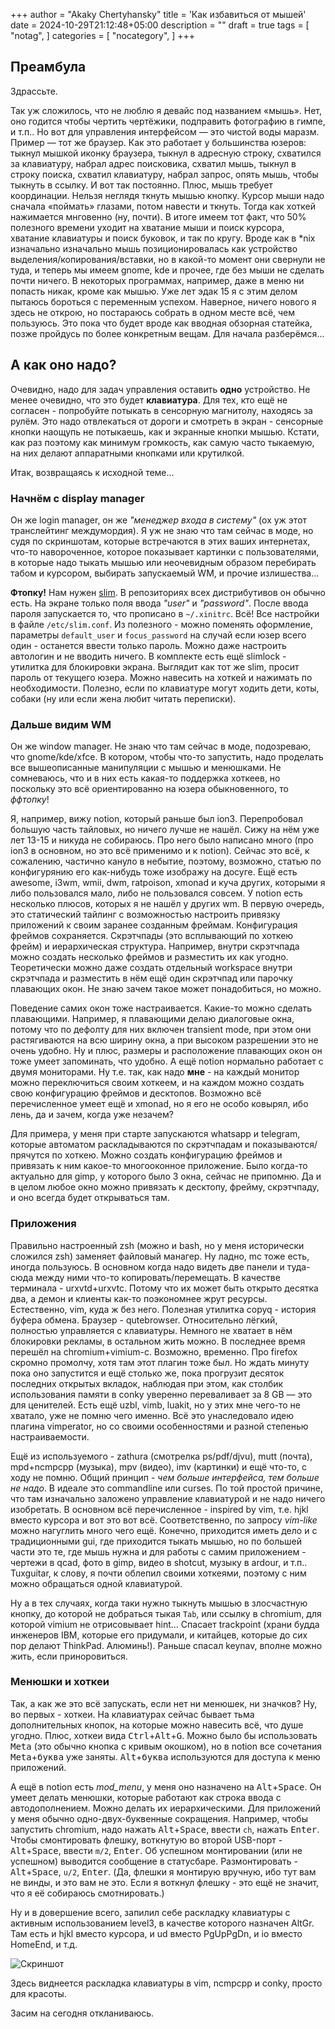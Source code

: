 +++
author = "Akaky Chertyhansky"
title = 'Как избавиться от мышей'
date = 2024-10-29T21:12:48+05:00
description = ""
draft = true
tags = [
    "notag",
]
categories = [
    "nocategory",
]
+++

## Преамбула

Здрассьте.

Так уж сложилось, что не люблю я девайс под названием «мышь».
Нет, оно годится чтобы чертить чертёжики, подправить фотографию в гимпе, и т.п..
Но вот для управления интерфейсом — это чистой воды маразм.
Пример — тот же браузер.  Как это работает у большинства юзеров: тыкнул мышкой иконку браузера, тыкнул в адресную строку, схватился за клавиатуру, набрал адрес поисковика, схватил мышь, тыкнул в строку поиска, схватил клавиатуру, набрал запрос, опять мышь, чтобы тыкнуть в ссылку.
И вот так постоянно. Плюс, мышь требует координации. Нельзя неглядя ткнуть мышью кнопку.
Курсор мыши надо сначала «поймать» глазами, потом навести и ткнуть. Тогда как хоткей нажимается мнговенно (ну, почти).
В итоге имеем тот факт, что 50% полезного времени уходит на хватание мыши и поиск курсора, хватание клавиатуры и поиск буковок, и так по кругу.
Вроде как в *nix изначально изначально мышь позиционировалась как устройство выделения/копирования/вставки, но в какой-то момент они свернули не туда, и теперь мы имеем gnome, kde и прочее, где без мыши не сделать почти ничего.
В некоторых программах, например, даже в меню ни попасть никак, кроме как мышью.
Уже лет эдак 15 я с этим делом пытаюсь бороться с переменным успехом.
Наверное, ничего нового я здесь не открою, но постараюсь собрать в одном месте всё, чем пользуюсь.
Это пока что будет вроде как вводная обзорная статейка, позже пройдусь по более конкретным вещам.
Для начала разберёмся...

## А как оно надо?

Очевидно, надо для задач управления оставить **одно** устройство.
Не менее очевидно, что это будет **клавиатура**.
Для тех, кто ещё не согласен - попробуйте потыкать в сенсорную магнитолу, находясь за рулём.
Это надо отвлекаться от дороги и смотреть в экран - сенсорные кнопки наощупь не потыкаешь, как и экранные кнопки мышью.
Кстати, как раз поэтому как минимум громкость, как самую часто тыкаемую, на них делают аппаратными кнопками или крутилкой.

Итак, возвращаясь к исходной теме...

### Начнём с display manager

Он же login manager, он же *"менеджер входа в систему"* (ох уж этот транслейтинг междумордия).
Я уж не знаю что там сейчас в моде, но судя по скриншотам, которые встречаются в этих ваших интернетах, что-то навороченное, которое показывает картинки с пользователями, в которые надо тыкать мышью или неочевидным образом перебирать табом и курсором, выбирать запускаемый WM, и прочие излишества...

**Фтопку!**
Нам нужен [slim](https://github.com/iwamatsu/slim). В репозиториях всех дистрибутивов он обычно есть.
На экране только поля ввода *"user"* и *"password"*.
После ввода пароля запускается то, что прописано в `~/.xinitrc`. Всё!
Все настройки в файле `/etc/slim.conf`.
Из полезного - можно поменять оформление, параметры `default_user` и `focus_password` на случай если юзер всего один - останется ввести только пароль.
Можно даже настроить автологин и не вводить ничего.
В комплекте есть ещё slimlock - утилитка для блокировки экрана.
Выглядит как тот же slim, просит пароль от текущего юзера.
Можно навесить на хоткей и нажимать по необходимости.
Полезно, если по клавиатуре могут ходить дети, коты, собаки (ну или если жена любит читать переписки).

### Дальше видим WM

Он же window manager.
Не знаю что там сейчас в моде, подозреваю, что gnome/kde/xfce.
В котором, чтобы что-то запустить, надо проделать все вышеописанные манипуляции с мышью и менюшками.
Не сомневаюсь, что и в них есть какая-то поддержка хоткеев, но поскольку это всё ориентированно на юзера обыкновенного, то *ффтопку*!

Я, например, вижу notion, который раньше был ion3.
Перепробовал большую часть тайловых, но ничего лучше не нашёл.
Сижу на нём уже лет 13-15 и никуда не собираюсь.
Про него было написано много (про ion3 в основном, но это всё применимо и к notion).
Сейчас это всё, к сожалению, частично кануло в небытие, поэтому, возможно, статью по конфигурянию его как-нибудь тоже изображу на досуге.
Ещё есть awesome, i3wm, wmii, dwm, ratpoison, xmonad и куча других, которыми я либо пользовался мало, либо не пользовался совсем.
У notion есть несколько плюсов, которых я не нашёл у других wm.
В первую очередь, это статический тайлинг с возможностью настроить привязку приложений к своим заранее созданным фреймам. Конфигурация фреймов сохраняется.
Скрэтчпады (это всплывающий по хоткею фрейм) и иерархическая структура. Например, внутри скрэтчпада можно создать несколько фреймов и разместить их как угодно.
Теоретически можно даже создать отдельный workspace внутри скрэтчпада и разместить в нём ещё один скрэтчпад или парочку плавающих окон.
Не знаю зачем такое может понадобиться, но можно.

Поведение самих окон тоже настраивается. Какие-то можно сделать плавающими.
Например, я плавающими делаю диалоговые окна, потому что по дефолту для них включен transient mode, при этом они растягиваются на всю ширину окна, а при высоком разрешении это не очень удобно.
Ну и плюс, размеры и расположение плавающих окон он тоже умеет запоминать, что удобно.
А ещё notion нормально работает с двумя мониторами.
Ну т.е. так, как надо **мне** - на каждый монитор можно переключиться своим хоткеем, и на каждом можно создать свою конфигурацию фреймов и десктопов.
Возможно всё перечисленное умеет ещё и xmonad, но я его не особо ковырял, ибо лень, да и зачем, когда уже незачем?

Для примера, у меня при старте запускаются whatsapp и telegram, которые автоматом раскладываются по скрэтчпадам и показываются/прячутся по хоткею.
Можно создать конфигурацию фреймов и привязать к ним какое-то многооконное приложение. Было когда-то актуально для gimp, у которого было 3 окна, сейчас не припомню.
Да и в целом любое окно можно привязать к десктопу, фрейму, скрэтчпаду, и оно всегда будет открываться там.

### Приложения

Правильно настроенный zsh (можно и bash, но у меня исторически сложился zsh) заменяет файловый манагер.
Ну ладно, mc тоже есть, иногда пользуюсь.
В основном когда надо видеть две панели и туда-сюда между ними что-то копировать/перемещать.
В качестве терминала - urxvtd+urxvtc.
Потому что их может быть открыто десятка два, а демон и клиенты как-то поэкономнее жрут ресурсы.
Естественно, vim, куда ж без него.
Полезная утилитка copyq - история буфера обмена.
Браузер - qutebrowser. Относительно лёгкий, полностью управляется с клавиатуры. Немного не хватает в нём блокировки рекламы, в остальном жить можно.
В последнее время перешёл на chromium+vimium-c. Возможно, временно.
Про firefox скромно промолчу, хотя там этот плагин тоже был. Но ждать минуту пока оно запустится и ещё столько же, пока прогрузит десяток последних открытых вкладок, наблюдая при этом, как столбик использования памяти в conky уверенно переваливает за 8 GB — это для ценителей.
Есть ещё uzbl, vimb, luakit, но у этих мне чего-то не хватало, уже не помню чего именно.
Всё это унаследовало идею плагина vimperator, но со своими особенностями и разной степенью настраиваемости.

Ещё из используемого - zathura (смотрелка ps/pdf/djvu), mutt (почта), mpd+ncmpcpp (музыка), mpv (видео), imv (картинки) и ещё что-то, с ходу не помню.
Общий принцип - *чем больше интерфейса, тем больше не надо*.
В идеале это commandline или curses.
По той простой причине, что там изначально заложено управление клавиатурой и не надо ничего изобретать.
В основном всё перечисленное - inspired by vim, т.е. hjkl вместо курсора и вот это вот всё.
Соответственно, по запросу *vim-like* можно нагуглить много чего ещё.
Конечно, приходится иметь дело и с традиционными gui, где приходится тыкать мышью, но по большей части это те, где мышь нужна и для работы с самим приложением - чертежи в qcad, фото в gimp, видео в shotcut, музыку в ardour, и т.п.. Tuxguitar, к слову, я почти облепил своими хоткеями, поэтому с ним можно обращаться одной клавиатурой.

Ну а в тех случаях, когда таки нужно тыкнуть мышью в злосчастную кнопку, до которой не добраться тыкая `Tab`, или ссылку в chromium, для которой vimium не отрисовывает hint... Спасает trackpoint (храни будда инженеров IBM, которые его придумали, и китайцев, которые до сих пор делают ThinkPad. Алюминь!). Раньше спасал keynav, вполне можно жить, если приноровиться.

### Менюшки и хоткеи

Так, а как же это всё запускать, если нет ни менюшек, ни значков?
Ну, во первых - хоткеи.
На клавиатурах сейчас бывает тьма дополнительных кнопок, на которые можно навесить всё, что душе угодно.
Плюс, хоткеи вида <kbd>Ctrl</kbd>+<kbd>Alt</kbd>+<kbd>G</kbd>.
Можно было бы использовать <kbd>Meta</kbd> (это обычно кнопка с кривым окошком), но в notion все сочетания <kbd>Meta</kbd>+<kbd>буква</kbd> уже заняты. <kbd>Alt</kbd>+<kbd>буква</kbd> используются для доступа к меню приложений.

А ещё в notion есть *mod_menu*, у меня оно назначено на <kbd>Alt</kbd>+<kbd>Space</kbd>.
Он умеет делать менюшки, которые работают как строка ввода с автодополнением. Можно делать их иерархическими.
Для приложений у меня обычно одно-двух-буквенные сокращения.
Например, чтобы запустить chromium, надо нажать <kbd>Alt</kbd>+<kbd>Space</kbd>, ввести `ch`, нажать <kbd>Enter</kbd>.
Чтобы смонтировать флешку, воткнутую во второй USB-порт - <kbd>Alt</kbd>+<kbd>Space</kbd>, ввести `m/2`, <kbd>Enter</kbd>.
Об успешном монтировании (или не успешном) выводится сообщение в статусбаре.
Размонтировать - <kbd>Alt</kbd>+<kbd>Space</kbd>, `u/2`, <kbd>Enter</kbd>.
(Да, флешки я монтирую вручную, ибо тут вам не винды, и это вам не это. Если я воткнул флешку - это ещё не значит, что я её собираюсь смотнировать.)

Ну и в довершение всего, запилил себе раскладку клавиатуры с активным использованием level3, в качестве которого назначен <key>AltGr</key>. Там есть и <key>h</key><key>j</key><key>k</key><key>l</key> вместо курсора, и <key>u</key><key>d</key> вместо <key>PgUp</key><key>PgDn</key>, и <key>i</key><key>o</key> вместо <key>Home</key><key>End</key>, и т.д. 

![Скриншот](/images/2024.10.29-23:17:04.png)

Здесь виднеется раскладка клавиатуры в vim, ncmpcpp и conky, просто для красоты.

Засим на сегодня откланиваюсь.
